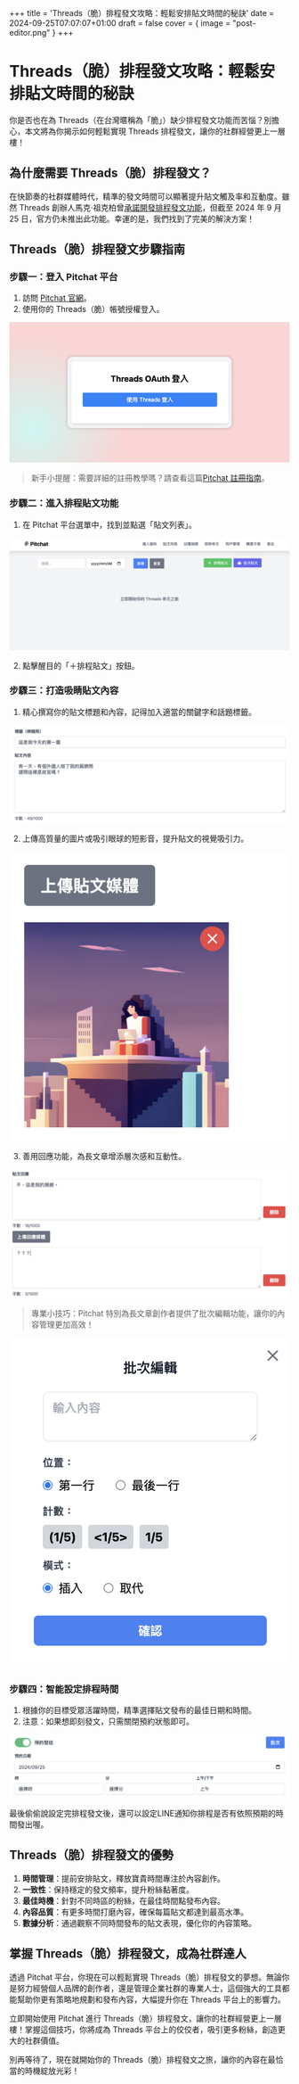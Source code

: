 +++
title = 'Threads（脆）排程發文攻略：輕鬆安排貼文時間的秘訣'
date = 2024-09-25T07:07:07+01:00
draft = false
cover = { image = "post-editor.png" }
+++
# Threads（脆）排程發文攻略：輕鬆安排貼文時間的秘訣

你是否也在為 Threads（在台灣暱稱為「脆」）缺少排程發文功能而苦惱？別擔心，本文將為你揭示如何輕鬆實現 Threads 排程發文，讓你的社群經營更上一層樓！

## 為什麼需要 Threads（脆）排程發文？

在快節奏的社群媒體時代，精準的發文時間可以顯著提升貼文觸及率和互動度。雖然 Threads 創辦人馬克·祖克柏曾[承諾開發排程發文功能](https://www.threads.net/@zuck/post/C-srcchPpp7)，但截至 2024 年 9 月 25 日，官方仍未推出此功能。幸運的是，我們找到了完美的解決方案！

## Threads（脆）排程發文步驟指南

### 步驟一：登入 Pitchat 平台

1. 訪問 [Pitchat 官網](https://pitchat.co)。
2. 使用你的 Threads（脆）帳號授權登入。

![Threads（脆）授權登入 Pitchat](register2.png)

> 新手小提醒：需要詳細的註冊教學嗎？請查看這篇[Pitchat 註冊指南](https://blog.pitchat.co/posts/how-to-register-pithcat/)。

### 步驟二：進入排程貼文功能

1. 在 Pitchat 平台選單中，找到並點選「貼文列表」。

![Threads（脆）排程貼文列表](posts.png)

2. 點擊醒目的「＋排程貼文」按鈕。

### 步驟三：打造吸睛貼文內容

1. 精心撰寫你的貼文標題和內容，記得加入適當的關鍵字和話題標籤。

![Threads（脆）貼文編輯器 - 文字內容](content.png)

2. 上傳高質量的圖片或吸引眼球的短影音，提升貼文的視覺吸引力。

![Threads（脆）貼文編輯器 - 媒體上傳](upload.png)

3. 善用回應功能，為長文章增添層次感和互動性。

![Threads（脆）貼文編輯器 - 回應功能](replies.png)

> 專業小技巧：Pitchat 特別為長文章創作者提供了批次編輯功能，讓你的內容管理更加高效！

![Threads（脆）貼文編輯器 - 批次編輯](batch-editor.png)

### 步驟四：智能設定排程時間

1. 根據你的目標受眾活躍時間，精準選擇貼文發布的最佳日期和時間。
2. 注意：如果想即刻發文，只需關閉預約狀態即可。

![Threads（脆）貼文編輯器 - 排程時間設定](scheduled.png)

最後偷偷說設定完排程發文後，還可以設定LINE通知你排程是否有依照預期的時間發出喔。

## Threads（脆）排程發文的優勢

1. **時間管理**：提前安排貼文，釋放寶貴時間專注於內容創作。
2. **一致性**：保持穩定的發文頻率，提升粉絲黏著度。
3. **最佳時機**：針對不同時區的粉絲，在最佳時間點發布內容。
4. **內容品質**：有更多時間打磨內容，確保每篇貼文都達到最高水準。
5. **數據分析**：通過觀察不同時間發布的貼文表現，優化你的內容策略。

## 掌握 Threads（脆）排程發文，成為社群達人

透過 Pitchat 平台，你現在可以輕鬆實現 Threads（脆）排程發文的夢想。無論你是努力經營個人品牌的創作者，還是管理企業社群的專業人士，這個強大的工具都能幫助你更有策略地規劃和發布內容，大幅提升你在 Threads 平台上的影響力。

立即開始使用 Pitchat 進行 Threads（脆）排程發文，讓你的社群經營更上一層樓！掌握這個技巧，你將成為 Threads 平台上的佼佼者，吸引更多粉絲，創造更大的社群價值。

別再等待了，現在就開始你的 Threads（脆）排程發文之旅，讓你的內容在最恰當的時機綻放光彩！